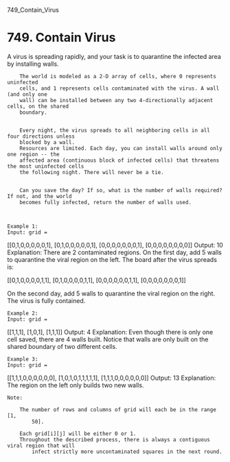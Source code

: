 749_Contain_Virus
# 749. Contain Virus

A virus is spreading rapidly, and your task is to quarantine the infected area by installing
        walls.
    
    
        The world is modeled as a 2-D array of cells, where 0 represents uninfected
        cells, and 1 represents cells contaminated with the virus. A wall (and only one
        wall) can be installed between any two 4-directionally adjacent cells, on the shared
        boundary.
    
    
        Every night, the virus spreads to all neighboring cells in all four directions unless
        blocked by a wall.
        Resources are limited. Each day, you can install walls around only one region -- the
        affected area (continuous block of infected cells) that threatens the most uninfected cells
        the following night. There will never be a tie.
    
    
        Can you save the day? If so, what is the number of walls required? If not, and the world
        becomes fully infected, return the number of walls used.
    
    

    Example 1:
    Input: grid =
[[0,1,0,0,0,0,0,1],
 [0,1,0,0,0,0,0,1],
 [0,0,0,0,0,0,0,1],
 [0,0,0,0,0,0,0,0]]
Output: 10
Explanation:
There are 2 contaminated regions.
On the first day, add 5 walls to quarantine the viral region on the left. The board after the virus spreads is:

[[0,1,0,0,0,0,1,1],
 [0,1,0,0,0,0,1,1],
 [0,0,0,0,0,0,1,1],
 [0,0,0,0,0,0,0,1]]

On the second day, add 5 walls to quarantine the viral region on the right. The virus is fully contained.

    

    Example 2:
    Input: grid =
[[1,1,1],
 [1,0,1],
 [1,1,1]]
Output: 4
Explanation: Even though there is only one cell saved, there are 4 walls built.
Notice that walls are only built on the shared boundary of two different cells.

    

    Example 3:
    Input: grid =
[[1,1,1,0,0,0,0,0,0],
 [1,0,1,0,1,1,1,1,1],
 [1,1,1,0,0,0,0,0,0]]
Output: 13
Explanation: The region on the left only builds two new walls.

    

    Note:
    
        The number of rows and columns of grid will each be in the range [1,
            50].
        
        Each grid[i][j] will be either 0 or 1.
        Throughout the described process, there is always a contiguous viral region that will
            infect strictly more uncontaminated squares in the next round.
